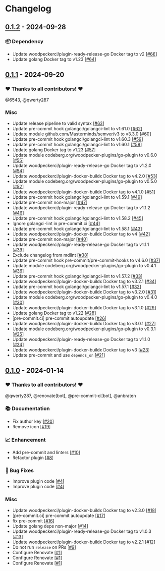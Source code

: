 # Changelog

## [0.1.2](https://github.com/woodpecker-ci/plugin-extend-env/releases/tag/0.1.2) - 2024-09-28

### 📦️ Dependency

- Update woodpeckerci/plugin-ready-release-go Docker tag to v2 [[#66](https://github.com/woodpecker-ci/plugin-extend-env/pull/66)]
- Update golang Docker tag to v1.23 [[#64](https://github.com/woodpecker-ci/plugin-extend-env/pull/64)]

## [0.1.1](https://github.com/woodpecker-ci/plugin-extend-env/releases/tag/0.1.1) - 2024-09-20

### ❤️ Thanks to all contributors! ❤️

@6543, @qwerty287

### Misc

- Update release pipeline to valid syntax [[#63](https://github.com/woodpecker-ci/plugin-extend-env/pull/63)]
- Update pre-commit hook golangci/golangci-lint to v1.61.0 [[#62](https://github.com/woodpecker-ci/plugin-extend-env/pull/62)]
- Update module github.com/Masterminds/semver/v3 to v3.3.0 [[#60](https://github.com/woodpecker-ci/plugin-extend-env/pull/60)]
- Update pre-commit hook golangci/golangci-lint to v1.60.3 [[#59](https://github.com/woodpecker-ci/plugin-extend-env/pull/59)]
- Update pre-commit hook golangci/golangci-lint to v1.60.1 [[#58](https://github.com/woodpecker-ci/plugin-extend-env/pull/58)]
- Update golang Docker tag to v1.23 [[#57](https://github.com/woodpecker-ci/plugin-extend-env/pull/57)]
- Update module codeberg.org/woodpecker-plugins/go-plugin to v0.6.0 [[#55](https://github.com/woodpecker-ci/plugin-extend-env/pull/55)]
- Update woodpeckerci/plugin-ready-release-go Docker tag to v1.2.0 [[#54](https://github.com/woodpecker-ci/plugin-extend-env/pull/54)]
- Update woodpeckerci/plugin-docker-buildx Docker tag to v4.2.0 [[#53](https://github.com/woodpecker-ci/plugin-extend-env/pull/53)]
- Update module codeberg.org/woodpecker-plugins/go-plugin to v0.5.0 [[#52](https://github.com/woodpecker-ci/plugin-extend-env/pull/52)]
- Update woodpeckerci/plugin-docker-buildx Docker tag to v4.1.0 [[#51](https://github.com/woodpecker-ci/plugin-extend-env/pull/51)]
- Update pre-commit hook golangci/golangci-lint to v1.59.1 [[#49](https://github.com/woodpecker-ci/plugin-extend-env/pull/49)]
- Update pre-commit non-major [[#47](https://github.com/woodpecker-ci/plugin-extend-env/pull/47)]
- Update woodpeckerci/plugin-ready-release-go Docker tag to v1.1.2 [[#46](https://github.com/woodpecker-ci/plugin-extend-env/pull/46)]
- Update pre-commit hook golangci/golangci-lint to v1.58.2 [[#45](https://github.com/woodpecker-ci/plugin-extend-env/pull/45)]
- Ignore golangci-lint in pre-commit.ci [[#44](https://github.com/woodpecker-ci/plugin-extend-env/pull/44)]
- Update pre-commit hook golangci/golangci-lint to v1.58.1 [[#43](https://github.com/woodpecker-ci/plugin-extend-env/pull/43)]
- Update woodpeckerci/plugin-docker-buildx Docker tag to v4 [[#42](https://github.com/woodpecker-ci/plugin-extend-env/pull/42)]
- Update pre-commit non-major [[#40](https://github.com/woodpecker-ci/plugin-extend-env/pull/40)]
- Update woodpeckerci/plugin-ready-release-go Docker tag to v1.1.1 [[#39](https://github.com/woodpecker-ci/plugin-extend-env/pull/39)]
- Exclude changelog from mdlint [[#38](https://github.com/woodpecker-ci/plugin-extend-env/pull/38)]
- Update pre-commit hook pre-commit/pre-commit-hooks to v4.6.0 [[#37](https://github.com/woodpecker-ci/plugin-extend-env/pull/37)]
- Update module codeberg.org/woodpecker-plugins/go-plugin to v0.4.1 [[#36](https://github.com/woodpecker-ci/plugin-extend-env/pull/36)]
- Update pre-commit hook golangci/golangci-lint to v1.57.2 [[#33](https://github.com/woodpecker-ci/plugin-extend-env/pull/33)]
- Update woodpeckerci/plugin-docker-buildx Docker tag to v3.2.1 [[#34](https://github.com/woodpecker-ci/plugin-extend-env/pull/34)]
- Update pre-commit hook golangci/golangci-lint to v1.57.1 [[#32](https://github.com/woodpecker-ci/plugin-extend-env/pull/32)]
- Update woodpeckerci/plugin-docker-buildx Docker tag to v3.2.0 [[#31](https://github.com/woodpecker-ci/plugin-extend-env/pull/31)]
- Update module codeberg.org/woodpecker-plugins/go-plugin to v0.4.0 [[#30](https://github.com/woodpecker-ci/plugin-extend-env/pull/30)]
- Update woodpeckerci/plugin-docker-buildx Docker tag to v3.1.0 [[#29](https://github.com/woodpecker-ci/plugin-extend-env/pull/29)]
- Update golang Docker tag to v1.22 [[#28](https://github.com/woodpecker-ci/plugin-extend-env/pull/28)]
- [pre-commit.ci] pre-commit autoupdate [[#26](https://github.com/woodpecker-ci/plugin-extend-env/pull/26)]
- Update woodpeckerci/plugin-docker-buildx Docker tag to v3.0.1 [[#27](https://github.com/woodpecker-ci/plugin-extend-env/pull/27)]
- Update module codeberg.org/woodpecker-plugins/go-plugin to v0.3.1 [[#25](https://github.com/woodpecker-ci/plugin-extend-env/pull/25)]
- Update woodpeckerci/plugin-ready-release-go Docker tag to v1.1.0 [[#24](https://github.com/woodpecker-ci/plugin-extend-env/pull/24)]
- Update woodpeckerci/plugin-docker-buildx Docker tag to v3 [[#23](https://github.com/woodpecker-ci/plugin-extend-env/pull/23)]
- Update pre-commit and use `depends_on` [[#21](https://github.com/woodpecker-ci/plugin-extend-env/pull/21)]

## [0.1.0](https://github.com/woodpecker-ci/plugin-extend-env/releases/tag/0.1.0) - 2024-01-14

### ❤️ Thanks to all contributors! ❤️

@qwerty287, @renovate[bot], @pre-commit-ci[bot], @anbraten

### 📚 Documentation

- Fix author key [[#20](https://github.com/woodpecker-ci/plugin-extend-env/pull/20)]
- Remove icon [[#19](https://github.com/woodpecker-ci/plugin-extend-env/pull/19)]

### 📈 Enhancement

- Add pre-commit and linters [[#10](https://github.com/woodpecker-ci/plugin-extend-env/pull/10)]
- Refactor plugin [[#8](https://github.com/woodpecker-ci/plugin-extend-env/pull/8)]

### 🐛 Bug Fixes

- Improve plugin code [[#4](https://github.com/woodpecker-ci/plugin-extend-env/pull/4)]
- Improve plugin code [[#4](https://github.com/woodpecker-ci/plugin-extend-env/pull/4)]

### Misc

- Update woodpeckerci/plugin-docker-buildx Docker tag to v2.3.0 [[#18](https://github.com/woodpecker-ci/plugin-extend-env/pull/18)]
- [pre-commit.ci] pre-commit autoupdate [[#17](https://github.com/woodpecker-ci/plugin-extend-env/pull/17)]
- fix pre-commit [[#16](https://github.com/woodpecker-ci/plugin-extend-env/pull/16)]
- Update golang deps non-major [[#14](https://github.com/woodpecker-ci/plugin-extend-env/pull/14)]
- Update woodpeckerci/plugin-ready-release-go Docker tag to v1.0.3 [[#13](https://github.com/woodpecker-ci/plugin-extend-env/pull/13)]
- Update woodpeckerci/plugin-docker-buildx Docker tag to v2.2.1 [[#12](https://github.com/woodpecker-ci/plugin-extend-env/pull/12)]
- Do not run `release` on PRs [[#9](https://github.com/woodpecker-ci/plugin-extend-env/pull/9)]
- Configure Renovate [[#1](https://github.com/woodpecker-ci/plugin-extend-env/pull/1)]
- Configure Renovate [[#1](https://github.com/woodpecker-ci/plugin-extend-env/pull/1)]
- Configure Renovate [[#1](https://github.com/woodpecker-ci/plugin-extend-env/pull/1)]
